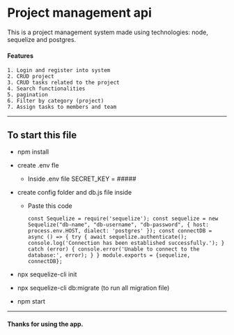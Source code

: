 # Project management api
This is a project management system made using technologies: node, sequelize and postgres.
#### Features
    1. Login and register into system
    2. CRUD project
    3. CRUD tasks related to the project
    4. Search functionalities
    5. pagination
    6. Filter by category (project)
    7. Assign tasks to members and team

---
## To start this file
- npm install
- create .env fle

    - Inside .env file
        SECRET_KEY = #####

- create config folder and db.js file inside
    
    - Paste this code

        `const Sequelize = require('sequelize');
        const sequelize = new Sequelize("db-name", "db-username", "db-password", {
        host: process.env.HOST,
        dialect: 'postgres'
        });
        const connectDB = async () => {
            try {
        await sequelize.authenticate();
        console.log('Connection has been established successfully.');
        } catch (error) {
        console.error('Unable to connect to the database:', error);
        }
        }
        module.exports = {sequelize, connectDB};
        `
- npx sequelize-cli init
- npx sequelize-cli db:migrate (to run all migration file)
- npm start

---
#### Thanks for using the app.

